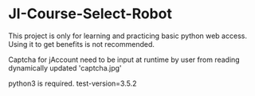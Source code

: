 # JI-Course-Select-Robot

This project is only for learning and practicing basic python web access. Using it to get benefits is not recommended.  

Captcha for jAccount need to be input at runtime by user from reading dynamically updated 'captcha.jpg'  

python3 is required. test-version=3.5.2  
